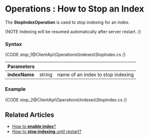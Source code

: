 ﻿# Operations : How to Stop an Index

The **StopIndexOperation** is used to stop indexing for an index. 

{NOTE Indexing will be resumed automatically after server restart. /}

### Syntax

{CODE stop_1@ClientApi\Operations\Indexes\StopIndex.cs /}

| Parameters | | |
| ------------- | ------------- | ----- |
| **indexName** | string | name of an index to stop indexing |

### Example

{CODE stop_2@ClientApi\Operations\Indexes\StopIndex.cs /}

## Related Articles

- [How to **enable index**?](../../../client-api/operations/maintenance/enable-index-operation)
- [How to **stop indexing** until restart?](../../../client-api/operations/maintenance/stop-indexing-operation)
